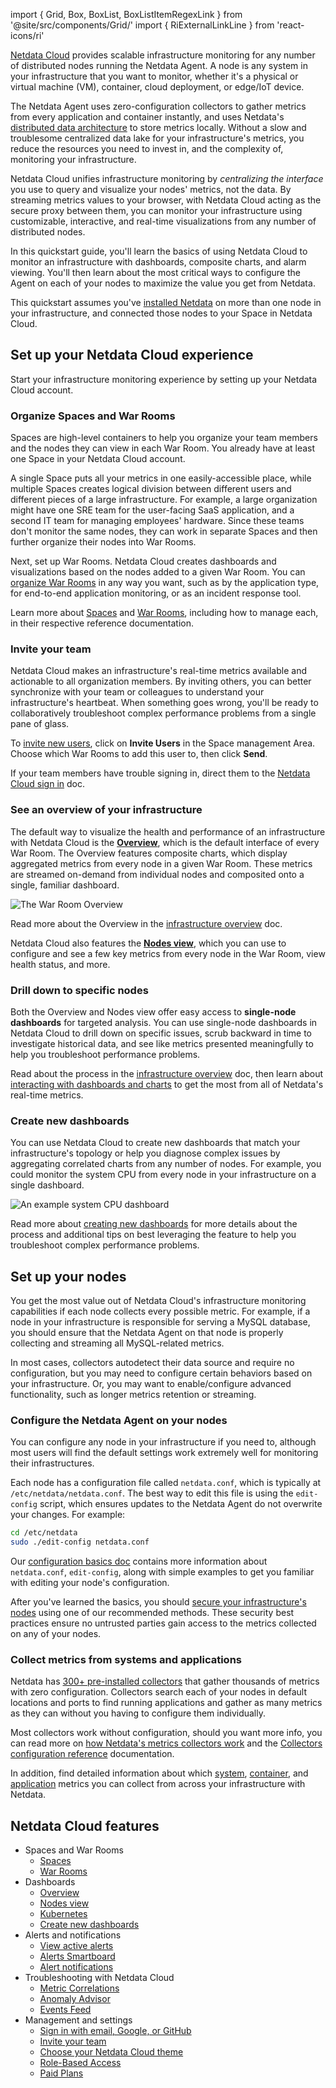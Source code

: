 <!--
title: "Monitor your infrastructure"
description: "Real-time infrastructure monitoring with Netdata Cloud. View key metrics, insightful charts, and active alarms from all your nodes."
custom_edit_url: "https://github.com/netdata/netdata/blob/master/docs/quickstart/infrastructure.md"
sidebar_label: "Monitor your infrastructure"
learn_status: "Published"
learn_topic_type: "Concepts"
learn_rel_path: "Getting Started"
sidebar_position: "50"
-->

import { Grid, Box, BoxList, BoxListItemRegexLink } from '@site/src/components/Grid/'
import { RiExternalLinkLine } from 'react-icons/ri'

[Netdata Cloud](https://app.netdata.cloud) provides scalable infrastructure monitoring for any number of distributed
nodes running the Netdata Agent. A node is any system in your infrastructure that you want to monitor, whether it's a
physical or virtual machine (VM), container, cloud deployment, or edge/IoT device.

The Netdata Agent uses zero-configuration collectors to gather metrics from every application and container instantly,
and uses Netdata's [distributed data architecture](https://github.com/netdata/netdata/blob/master/docs/store/distributed-data-architecture.md) to store metrics
locally. Without a slow and troublesome centralized data lake for your infrastructure's metrics, you reduce the
resources you need to invest in, and the complexity of, monitoring your infrastructure. 

Netdata Cloud unifies infrastructure monitoring by _centralizing the interface_ you use to query and visualize your
nodes' metrics, not the data. By streaming metrics values to your browser, with Netdata Cloud acting as the secure proxy
between them, you can monitor your infrastructure using customizable, interactive, and real-time visualizations from any
number of distributed nodes.

In this quickstart guide, you'll learn the basics of using Netdata Cloud to monitor an infrastructure with dashboards,
composite charts, and alarm viewing. You'll then learn about the most critical ways to configure the Agent on each of
your nodes to maximize the value you get from Netdata.

This quickstart assumes you've [installed Netdata](https://github.com/netdata/netdata/edit/master/packaging/installer/README.md)
on more than one node in your infrastructure, and connected those nodes to your Space in Netdata Cloud. 

## Set up your Netdata Cloud experience

Start your infrastructure monitoring experience by setting up your Netdata Cloud account.

### Organize Spaces and War Rooms

Spaces are high-level containers to help you organize your team members and the nodes they can view in each War Room.
You already have at least one Space in your Netdata Cloud account.

A single Space puts all your metrics in one easily-accessible place, while multiple Spaces creates logical division
between different users and different pieces of a large infrastructure. For example, a large organization might have one
SRE team for the user-facing SaaS application, and a second IT team for managing employees' hardware. Since these teams
don't monitor the same nodes, they can work in separate Spaces and then further organize their nodes into War Rooms.

Next, set up War Rooms. Netdata Cloud creates dashboards and visualizations based on the nodes added to a given War
Room. You can [organize War Rooms](https://github.com/netdata/netdata/blob/master/docs/cloud/war-rooms.md#war-room-organization) in any way
you want, such as by the application type, for end-to-end application monitoring, or as an incident response tool.

Learn more about [Spaces](https://github.com/netdata/netdata/blob/master/docs/cloud/spaces.md) and [War
Rooms](https://github.com/netdata/netdata/blob/master/docs/cloud/war-rooms.md), including how to manage each, in their respective reference
documentation.

### Invite your team

Netdata Cloud makes an infrastructure's real-time metrics available and actionable to all organization members. By
inviting others, you can better synchronize with your team or colleagues to understand your infrastructure's heartbeat.
When something goes wrong, you'll be ready to collaboratively troubleshoot complex performance problems from a single
pane of glass.

To [invite new users](https://github.com/netdata/netdata/blob/master/docs/cloud/manage/invite-your-team.md), click on **Invite Users** in the
Space management Area. Choose which War Rooms to add this user to, then click **Send**.

If your team members have trouble signing in, direct them to the [Netdata Cloud sign
in](https://github.com/netdata/netdata/blob/master/docs/cloud/manage/sign-in.md) doc.

### See an overview of your infrastructure

The default way to visualize the health and performance of an infrastructure with Netdata Cloud is the
[**Overview**](https://github.com/netdata/netdata/blob/master/docs/visualize/overview-infrastructure.md), which is the default interface of every War Room. The
Overview features composite charts, which display aggregated metrics from every node in a given War Room. These metrics
are streamed on-demand from individual nodes and composited onto a single, familiar dashboard.

![The War Room
Overview](https://user-images.githubusercontent.com/1153921/108732681-09791980-74eb-11eb-9ba2-98cb1b6608de.png)

Read more about the Overview in the [infrastructure overview](https://github.com/netdata/netdata/blob/master/docs/visualize/overview-infrastructure.md) doc.

Netdata Cloud also features the [**Nodes view**](https://github.com/netdata/netdata/blob/master/docs/cloud/visualize/nodes.md), which you can
use to configure and see a few key metrics from every node in the War Room, view health status, and more.

### Drill down to specific nodes

Both the Overview and Nodes view offer easy access to **single-node dashboards** for targeted analysis. You can use
single-node dashboards in Netdata Cloud to drill down on specific issues, scrub backward in time to investigate
historical data, and see like metrics presented meaningfully to help you troubleshoot performance problems.

Read about the process in the [infrastructure
overview](https://github.com/netdata/netdata/blob/master/docs/visualize/overview-infrastructure.md#drill-down-with-single-node-dashboards) doc, then learn about [interacting with
dashboards and charts](https://github.com/netdata/netdata/blob/master/docs/visualize/interact-dashboards-charts.md) to get the most from all of Netdata's real-time
metrics.

### Create new dashboards

You can use Netdata Cloud to create new dashboards that match your infrastructure's topology or help you diagnose
complex issues by aggregating correlated charts from any number of nodes. For example, you could monitor the system CPU
from every node in your infrastructure on a single dashboard.

![An example system CPU
dashboard](https://user-images.githubusercontent.com/1153921/108732974-4b09c480-74eb-11eb-87a2-c67e569c08b6.png)

Read more about [creating new dashboards](https://github.com/netdata/netdata/blob/master/docs/visualize/create-dashboards.md) for more details about the process and
additional tips on best leveraging the feature to help you troubleshoot complex performance problems.

## Set up your nodes

You get the most value out of Netdata Cloud's infrastructure monitoring capabilities if each node collects every
possible metric. For example, if a node in your infrastructure is responsible for serving a MySQL database, you should
ensure that the Netdata Agent on that node is properly collecting and streaming all MySQL-related metrics.

In most cases, collectors autodetect their data source and require no configuration, but you may need to configure
certain behaviors based on your infrastructure. Or, you may want to enable/configure advanced functionality, such as
longer metrics retention or streaming.

### Configure the Netdata Agent on your nodes

You can configure any node in your infrastructure if you need to, although most users will find the default settings
work extremely well for monitoring their infrastructures.

Each node has a configuration file called `netdata.conf`, which is typically at `/etc/netdata/netdata.conf`. The best
way to edit this file is using the `edit-config` script, which ensures updates to the Netdata Agent do not overwrite
your changes. For example:

```bash
cd /etc/netdata
sudo ./edit-config netdata.conf
```

Our [configuration basics doc](https://github.com/netdata/netdata/blob/master/docs/configure/nodes.md) contains more information about `netdata.conf`, `edit-config`,
along with simple examples to get you familiar with editing your node's configuration.

After you've learned the basics, you should [secure your infrastructure's nodes](https://github.com/netdata/netdata/blob/master/docs/netdata-security.md) using
one of our recommended methods. These security best practices ensure no untrusted parties gain access to the metrics
collected on any of your nodes.

### Collect metrics from systems and applications

Netdata has [300+ pre-installed collectors](https://github.com/netdata/netdata/blob/master/collectors/COLLECTORS.md) that gather thousands of metrics with zero
configuration. Collectors search each of your nodes in default locations and ports to find running applications and
gather as many metrics as they can without you having to configure them individually.

Most collectors work without configuration, should you want more info, you can read more on [how Netdata's metrics collectors work](https://github.com/netdata/netdata/blob/master/collectors/README.md) and the [Collectors configuration reference](https://github.com/netdata/netdata/blob/master/collectors/REFERENCE.md) documentation.

In addition, find detailed information about which [system](https://github.com/netdata/netdata/blob/master/docs/collect/system-metrics.md),
[container](https://github.com/netdata/netdata/blob/master/docs/collect/container-metrics.md), and [application](https://github.com/netdata/netdata/blob/master/docs/collect/application-metrics.md) metrics you can
collect from across your infrastructure with Netdata.

## Netdata Cloud features

<Grid columns="2">
  <Box
    title="Spaces and War Rooms">
    <BoxList>
      <BoxListItemRegexLink to="[](https://github.com/netdata/netdata/blob/master/docs/cloud/spaces.md)" title="Spaces" />
      <BoxListItemRegexLink to="[](https://github.com/netdata/netdata/blob/master/docs/cloud/war-rooms.md)" title="War Rooms" />
    </BoxList>
  </Box>
  <Box
    title="Dashboards">
    <BoxList>
      <BoxListItemRegexLink to="[](https://github.com/netdata/netdata/blob/master/docs/cloud/visualize/overview.md)" title="Overview" />
      <BoxListItemRegexLink to="[](https://github.com/netdata/netdata/blob/master/docs/cloud/visualize/nodes.md)" title="Nodes view" />
      <BoxListItemRegexLink to="[](https://github.com/netdata/netdata/blob/master/docs/cloud/visualize/kubernetes.md)" title="Kubernetes" />
      <BoxListItemRegexLink to="[](https://github.com/netdata/netdata/blob/master/docs/cloud/visualize/dashboards.md)" title="Create new dashboards" />
    </BoxList>
  </Box>
  <Box
    title="Alerts and notifications">
    <BoxList>
      <BoxListItemRegexLink to="[](https://github.com/netdata/netdata/blob/master/docs/cloud/alerts-notifications/view-active-alerts.md)" title="View active alerts" />
      <BoxListItemRegexLink to="[](https://github.com/netdata/netdata/blob/master/docs/cloud/alerts-notifications/smartboard.md)" title="Alerts Smartboard" />
      <BoxListItemRegexLink to="[](https://github.com/netdata/netdata/blob/master/docs/cloud/alerts-notifications/notifications.md)" title="Alert notifications" />
    </BoxList>
  </Box>
  <Box
    title="Troubleshooting with Netdata Cloud">
    <BoxListItemRegexLink to="[](https://github.com/netdata/netdata/blob/master/docs/cloud/insights/metric-correlations.md)" title="Metric Correlations" />
    <BoxListItemRegexLink to="[](https://github.com/netdata/netdata/blob/master/docs/cloud/insights/anomaly-advisor.md)" title="Anomaly Advisor" />
    <BoxListItemRegexLink to="[](https://github.com/netdata/netdata/blob/master/docs/cloud/insights/events-feed.md)" title="Events Feed" />
  </Box>
  <Box
    title="Management and settings">
    <BoxList>
      <BoxListItemRegexLink to="[](https://github.com/netdata/netdata/blob/master/docs/cloud/manage/sign-in.md)" title="Sign in with email, Google, or GitHub" />
      <BoxListItemRegexLink to="[](https://github.com/netdata/netdata/blob/master/docs/cloud/manage/invite-your-team.md)" title="Invite your team" />
      <BoxListItemRegexLink to="[](https://github.com/netdata/netdata/blob/master/docs/cloud/manage/themes.md)" title="Choose your Netdata Cloud theme" />
      <BoxListItemRegexLink to="[](https://github.com/netdata/netdata/blob/master/docs/cloud/manage/role-based-access.md)" title="Role-Based Access" />
      <BoxListItemRegexLink to="[](https://github.com/netdata/netdata/blob/master/docs/cloud/manage/plans.md)" title="Paid Plans" />
    </BoxList>
  </Box>
</Grid>

- Spaces and War Rooms
  - [Spaces](https://github.com/netdata/netdata/blob/master/docs/cloud/spaces.md)
  - [War Rooms](https://github.com/netdata/netdata/blob/master/docs/cloud/war-rooms.md)
- Dashboards
  - [Overview](https://github.com/netdata/netdata/blob/master/docs/cloud/visualize/overview.md)
  - [Nodes view](https://github.com/netdata/netdata/blob/master/docs/cloud/visualize/nodes.md)
  - [Kubernetes](https://github.com/netdata/netdata/blob/master/docs/cloud/visualize/kubernetes.md)
  - [Create new dashboards](https://github.com/netdata/netdata/blob/master/docs/cloud/visualize/dashboards.md)
- Alerts and notifications
  - [View active alerts](https://github.com/netdata/netdata/blob/master/docs/cloud/alerts-notifications/view-active-alerts.md)
  - [Alerts Smartboard](https://github.com/netdata/netdata/blob/master/docs/cloud/alerts-notifications/smartboard.md)
  - [Alert notifications](https://github.com/netdata/netdata/blob/master/docs/cloud/alerts-notifications/notifications.md)
- Troubleshooting with Netdata Cloud
  - [Metric Correlations](https://github.com/netdata/netdata/blob/master/docs/cloud/insights/metric-correlations.md)
  - [Anomaly Advisor](https://github.com/netdata/netdata/blob/master/docs/cloud/insights/anomaly-advisor.md)
  - [Events Feed](https://github.com/netdata/netdata/blob/master/docs/cloud/insights/events-feed.md)
- Management and settings
  - [Sign in with email, Google, or GitHub](https://github.com/netdata/netdata/blob/master/docs/cloud/manage/sign-in.md)
  - [Invite your team](https://github.com/netdata/netdata/blob/master/docs/cloud/manage/invite-your-team.md)
  - [Choose your Netdata Cloud theme](https://github.com/netdata/netdata/blob/master/docs/cloud/manage/themes.md)
  - [Role-Based Access](https://github.com/netdata/netdata/blob/master/docs/cloud/manage/role-based-access.md)
  - [Paid Plans](https://github.com/netdata/netdata/blob/master/docs/cloud/manage/plans.md)
